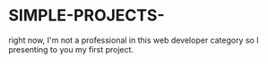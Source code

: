 # SIMPLE-PROJECTS-
right now, I'm not a professional in this web developer category so I presenting to you my first project. 
